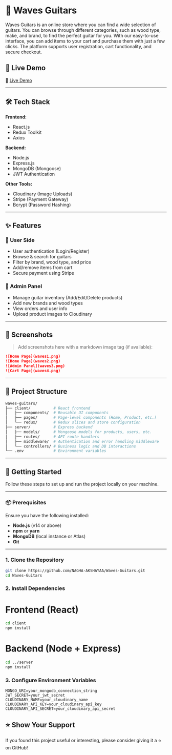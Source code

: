 # 🎸 Waves Guitars
Waves Guitars is an online store where you can find a wide selection of guitars. 
You can browse through different categories, such as wood type, make, and brand, to find the perfect guitar for you. 
With our easy-to-use interface, you can add items to your cart and purchase them with just a few clicks.
The platform supports user registration, cart functionality, and secure checkout.

## 🔗 Live Demo

🚀 [Live Demo](https://waves-webapp-tau.vercel.app/)

---

## 🛠️ Tech Stack

**Frontend:**
- React.js
- Redux Toolkit
- Axios

**Backend:**
- Node.js
- Express.js
- MongoDB (Mongoose)
- JWT Authentication

**Other Tools:**
- Cloudinary (Image Uploads)
- Stripe (Payment Gateway)
- Bcrypt (Password Hashing)

---

## ✨ Features

### 👤 User Side
- User authentication (Login/Register)
- Browse & search for guitars
- Filter by brand, wood type, and price
- Add/remove items from cart
- Secure payment using Stripe

### 🔧 Admin Panel
- Manage guitar inventory (Add/Edit/Delete products)
- Add new brands and wood types
- View orders and user info
- Upload product images to Cloudinary

---

## 📸 Screenshots

> Add screenshots here with a markdown image tag (if available):

```md
![Home Page](waves1.png)
![Home Page](waves2.png)
![Admin Panel](waves3.png)
![Cart Page](waves4.png)
```

---
## 📁 Project Structure

```bash
waves-guitars/
├── client/          # React frontend
│   ├── components/  # Reusable UI components
│   ├── pages/       # Page-level components (Home, Product, etc.)
│   └── redux/       # Redux slices and store configuration
├── server/          # Express backend
│   ├── models/      # Mongoose models for products, users, etc.
│   ├── routes/      # API route handlers
│   ├── middleware/  # Authentication and error handling middleware
│   └── controllers/ # Business logic and DB interactions
└── .env             # Environment variables
```
---
## 🚀 Getting Started

Follow these steps to set up and run the project locally on your machine.

---

### 📦 Prerequisites

Ensure you have the following installed:

- **Node.js** (v14 or above)
- **npm** or **yarn**
- **MongoDB** (local instance or Atlas)
- **Git**

---

### 1. Clone the Repository

```bash
git clone https://github.com/NAGHA-AKSHAYAA/Waves-Guitars.git
cd Waves-Guitars
```

### 2. Install Dependencies
# Frontend (React)
```bash
cd client
npm install
```
# Backend (Node + Express)
```bash
cd ../server
npm install
```
### 3. Configure Environment Variables
```env
MONGO_URI=your_mongodb_connection_string
JWT_SECRET=your_jwt_secret
CLOUDINARY_NAME=your_cloudinary_name
CLOUDINARY_API_KEY=your_cloudinary_api_key
CLOUDINARY_API_SECRET=your_cloudinary_api_secret
```
## ⭐️ Show Your Support

If you found this project useful or interesting, please consider giving it a ⭐️ on GitHub!


